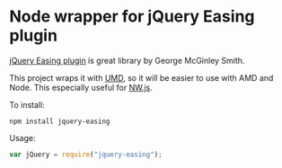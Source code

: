 # Node wrapper for jQuery Easing plugin

[jQuery Easing plugin](http://gsgd.co.uk/sandbox/jquery/easing/) is great library by George McGinley Smith.

This project wraps it with [UMD](https://github.com/umdjs/umd), so it will be easier to use with AMD and Node.
This especially useful for [NW.js](http://nwjs.io/).

To install:

```
npm install jquery-easing
```

Usage:

```js
var jQuery = require("jquery-easing");
```
